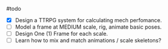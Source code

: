 #todo
- [x] Design a TTRPG system for calculating mech perfomance.
- [ ] Model a frame at MEDIUM scale, rig, animate basic poses.
- [ ] Design One (1) Frame for each scale.
- [ ] Learn how to mix and match animations / scale skeletons?